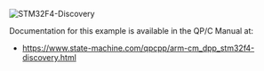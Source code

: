 ![STM32F4-Discovery](../../../doxygen/images/bd_STM32F4-Disco.jpg)

Documentation for this example is available in the QP/C Manual at:

- https://www.state-machine.com/qpcpp/arm-cm_dpp_stm32f4-discovery.html
